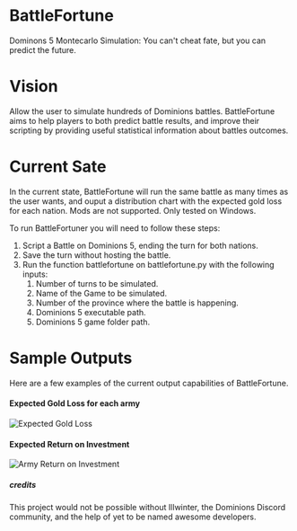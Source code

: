 # BattleFortune
Dominons 5 Montecarlo Simulation: You can't cheat fate, but you can predict the future.

# Vision
Allow the user to simulate hundreds of Dominions battles. BattleFortune aims to help players to both predict battle results, and improve their scripting by providing useful statistical information about battles outcomes.

# Current Sate
In the current state, BattleFortune will run the same battle as many times as the user wants, and ouput a distribution chart with the expected gold loss for each nation. Mods are not supported. Only tested on Windows. 

To run BattleFortuner you will need to follow these steps:
1. Script a Battle on Dominions 5, ending the turn for both nations.
2. Save the turn without hosting the battle.
3. Run the function battlefortune on battlefortune.py with the following inputs:
    1. Number of turns to be simulated.
    2. Name of the Game to be simulated.
    3. Number of the province where the battle is happening.
    4. Dominions 5 executable path.
    5. Dominions 5 game folder path.

# Sample Outputs
Here are a few examples of the current output capabilities of BattleFortune.

#### Expected Gold Loss for each army
![Expected Gold Loss](https://media.discordapp.net/attachments/480242947015573504/521898564771643392/unknown.png)

#### Expected Return on Investment
![Army Return on Investment](https://media.discordapp.net/attachments/480242947015573504/521900656861380608/unknown.png)


##### credits
This project would not be possible without Illwinter, the Dominions Discord community, and the help of yet to be named awesome developers.
